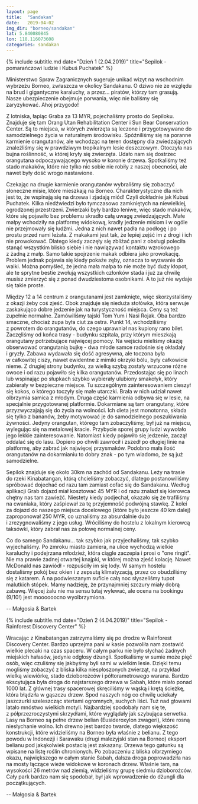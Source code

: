 ```yaml
---
layout: page
title:  "Sandakan"
date:   2019-04-02
img_dir: "borneo/sandakan"
lat: 5.840080845
lon: 118.116073608
categories: sandakan
---
```


{% include subtitle.md date="Dzień 1 (2.04.2019)" title="Sepilok - pomarańczowi ludzie i&nbsp;Kubuś Puchatek" %}

Ministerstwo Spraw Zagranicznych sugeruje unikać wizyt na wschodnim wybrzeżu Borneo, zwłaszcza w&nbsp;okolicy Sandakanu.
O dziwo nie ze względu na brud i&nbsp;gigantyczne karaluchy, a&nbsp;przez... piratów, którzy tam grasują.
Nasze ubezpieczenie obejmuje porwania, więc nie baliśmy się zaryzykować. Ahoj przygodo!

Z lotniska, łapiąc Graba za 13 MYR, pojechaliśmy prosto do Sepiloku.
Znajduje się tam Orang Utan Rehabilitation Center i&nbsp;Sun Bear Conservation Center.
Są to miejsca, w&nbsp;których zwierzęta są leczone i&nbsp;przygotowywane do samodzielnego życia w&nbsp;naturalnym środowisku.
Spóźniliśmy się na poranne karmienie orangutanów, ale wchodząc na teren dostępny dla zwiedzających znaleźliśmy się w&nbsp;prawdziwym tropikalnym lesie deszczowym.
Otoczyła nas bujna roślinność, w&nbsp;której kryły się zwierzęta.
Udało nam się dostrzec orangutana odpoczywającego wysoko w&nbsp;koronie drzewa.
Spotkaliśmy też stado makaków, które nie tylko nic sobie nie robiły z&nbsp;naszej obecności, ale nawet były dość wrogo nastawione. 

Czekając na drugie karmienie orangutanów wybraliśmy się zobaczyć słoneczne misie, które mieszkają na Borneo.
Charakterystyczne dla nich jest to, że wspinają się na drzewa i&nbsp;zjadają miód!
Czyli dokładnie jak Kubuś Puchatek. Kilka niedźwiedzi było tymczasowo zamkniętych na niewielkiej, ogrodzonej przestrzeni.
Zwierzaki były bardzo leniwe, więc stado makaków, które się pojawiło bez problemu skradło całą uwagę zwiedzających.
Małe małpy wchodziły na platformę widokową, kradły jedzenie misiom i&nbsp;w ogóle nie przejmowały się ludźmi.
Jedna z&nbsp;nich nawet padła na podłogę i&nbsp;po prostu przed nami leżała.
Z makakami jest tak, że lepiej zejść im z&nbsp;drogi i&nbsp;ich nie prowokować.
Dlatego kiedy zaczęły się zbliżać pani z&nbsp;obsługi poleciła stanąć wszystkim blisko siebie i&nbsp;nie nawiązywać kontaktu wzrokowego z&nbsp;żadną z&nbsp;małp.
Samo takie spojrzenie makak odbiera jako prowokację.
Problem jednak pojawia się kiedy pokaże zęby, oznacza to wyzwanie do walki.
Można pomyśleć, że jedna mała małpa to nie może być duży kłopot, ale te sprytne bestie zwołują wszystkich członków stada i&nbsp;już za chwilę musisz zmierzyć się z&nbsp;ponad dwudziestoma osobnikami.
A to już nie wydaje się takie proste.

Między 12 a&nbsp;14 centrum z&nbsp;orangutanami jest zamknięte, więc skorzystaliśmy z&nbsp;okazji żeby coś zjeść.
Obok znajduje się nieduża stołówka, która serwuje zaskakująco dobre jedzenie jak na turystyczność miejsca.
Ceny są też zupełnie normalne.
Zamówiliśmy tajski Tom Yum i&nbsp;Nasi Rojak.
Oba bardzo smaczne, chociaż zupa była ciut za ostra.
Punkt 14, wchodziliśmy z&nbsp;powrotem do orangutanów, do czego uprawniał nas kupiony rano bilet.
Zaczęliśmy od końca trasy - budynku szpitala, przy którym mieszkają orangutany potrzebujące najwięcej pomocy.
Na wejściu mieliśmy okazję obserwować orangutanią bujkę - dwa młode samce radośnie się okładały i&nbsp;gryzły.
Zabawa wydawała się dość agresywna, ale toczona była w&nbsp;całkowitej ciszy, nawet ewidentne z&nbsp;mimiki okrzyki bólu, były całkowicie nieme.
Z drugiej strony budynku, za wielką szybą zostały wrzucone różne owoce i&nbsp;od razu pojawiło się kilka orangutanów.
Przedostając się po linach lub wspinając po słupkach szybko wybierały ulubiony smakołyk, który zabierały w&nbsp;bezpieczne miejsce.
Tu szczególnym zainteresowaniem cieszył się kokos, o&nbsp;którego toczyły się małe utarczki.
Brała w&nbsp;nich udział nawet olbrzymia samica z&nbsp;młodym.
Druga część karmienia odbywa się w&nbsp;lesie, na specjalnie przygotowanej platformie.
Dokarmiane są tam orangutany, które przyzwyczajają się do życia na wolności.
Ich dieta jest monotonna, składa się tylko z&nbsp;bananów, żeby motywować je do samodzielnego poszukiwania żywności.
Jedyny orangutan, którego tam zobaczyliśmy, był już na miejscu, wylegując się na metalowej kracie.
Przybycie sporej grupy ludzi wywołało jego lekkie zainteresowanie.
Natomiast kiedy pojawiło się jedzenie, zaczął oddalać się do lasu.
Dopiero po chwili zawrócił i&nbsp;zszedł po długiej linie na platformę, aby zabrać jak najwięcej przysmaków.
Podobno mała ilość orangutanów na dokarmianiu to dobry znak - po tym wiadomo, że są już samodzielne.

Sepilok znajduje się około 30km na zachód od Sandakanu.
Leży na trasie do rzeki Kinabatangan, którą chcieliśmy zobaczyć, dlatego postanowiliśmy spróbować dojechać od razu tam zamiast cofać się do Sandakanu.
Według aplikacji Grab dojazd miał kosztować 45 MYR i&nbsp;od razu znalazł się kierowca chętny nas tam zawieźć.
Niestety kiedy podjechał, okazało się że trafiliśmy na cwaniaka, który zaśpiewał za tę przyjemność podwójną stawkę.
Z kolei za dojazd do naszego miejsca docelowego (które było jeszcze 40 km dalej) zaproponował 250 MYR, co uznaliśmy za absurdalnie dużo i&nbsp;zrezygnowaliśmy z&nbsp;jego usług.
Wróciliśmy do hostelu z&nbsp;lokalnym kierowcą taksówki, który zabrał nas za połowę normalnej ceny.

Co do samego Sandakanu... tak szybko jak przyjechaliśmy, tak szybko wyjechaliśmy.
Po zmroku miasto zamiera, na ulice wychodzą wielkie karaluchy i&nbsp;podejrzana młodzież, która ciągle zaczepia i&nbsp;prosi o&nbsp;"one ringit". Nie ma prawie żadnej otwartej knajpki, w&nbsp;której można zjeść kolację.
Nawet McDonald nas zawiódł - rozpuściły im się lody.
W samym hostelu dostaliśmy pokój bez okien i&nbsp;z zepsutą klimatyzacją, przez co obudziliśmy się z&nbsp;katarem.
A na podwieszanym suficie całą noc słyszeliśmy tupot malutkich stópek.
Mamy nadzieję, że przynajmniej szczury miały dobrą zabawę.
Więcej żalu nie ma sensu tutaj wylewać, ale ocena na bookingu (9/10!) jest moooooocno wyolbrzymiona.

-- Małgosia & Bartek

{% include subtitle.md date="Dzień 2 (4.04.2019)" title="Sepilok - Rainforest Discovery Center" %}

Wracając z&nbsp;Kinabatangan zatrzymaliśmy się po drodze w&nbsp;Rainforest Discovery Center.
Bardzo uprzejma pani w&nbsp;kasie pozwoliła nam zostawić wielkie plecaki na czas spaceru.
W całym parku nie było słychać żadnych miejskich hałasów, jedynie odgłosy dżungli.
Spotkaliśmy w&nbsp;sumie może pięć osób, więc czuliśmy się jakbyśmy byli sami w&nbsp;wielkim lesie.
Dzięki temu mogliśmy zobaczyć z&nbsp;bliska kilka niespłoszonych zwierząt, na przykład wielką wiewiórkę, stado dzioborożców i&nbsp;półtorametrowego warana.
Bardzo ekscytująca była droga do najstarszego drzewa w&nbsp;Sabah, które miało ponad 1000 lat.
Z głównej trasy spacerowej skręciliśmy w&nbsp;wąską i&nbsp;krętą ścieżkę, która błądziła w&nbsp;gąszczu drzew.
Spod naszych nóg co chwilę uciekały jaszczurki szeleszcząc stertami ogromnych, suchych liści.
Tuż nad głowami latało mnóstwo wielkich motyli.
Najbardziej spodobały nam się te, z&nbsp;półprzezroczystymi skrzydłami, które wyglądały jak szybująca serwetka.
Lasy na Borneo są pełne drzew belian (Eusideroxylon zwageri), które rosną niesłychanie wolno. Ich drewno jest bardzo twarde, dlatego większość konstrukcji, które widzieliśmy na Borneo była właśnie z&nbsp;belianu. Z tego powodu w&nbsp;Indonezji i&nbsp;Sarawaku (drugi malezyjski stan na Borneo) eksport belianu pod jakąkolwiek postacią jest zakazany. Drzewa tego gatunku są wpisane na listę roślin chronionych.
Po zobaczeniu z&nbsp;bliska olbrzymiego okazu, największego w&nbsp;całym stanie Sabah, dalsza droga poprowadziła nas na mosty łączące wieże widokowe w&nbsp;koronach drzew.
Właśnie tam, na wysokości 26 metrów nad ziemią, widzieliśmy grupę siedmiu dzioborożców.
Cały park bardzo nam się spodobał, był jak wprowadzenie do dżungli dla początkujących.


-- Małgosia & Bartek




